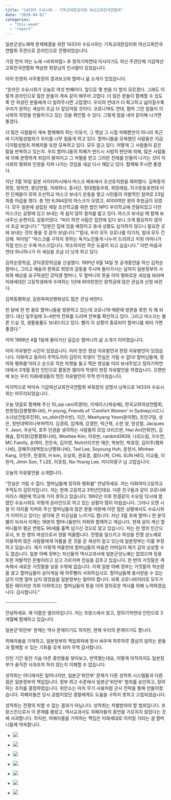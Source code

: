 ```yaml
---
title: "1433차 수요시위 - 기독교대한감리회 여선교회전국연합회"
date: "2020-04-01"
categories: 
  - "this-week"
  - "report"
---
```


일본군성노예제 문제해결을 위한 1433차 수요시위는 기독교대한감리회 여선교회전국연합회 주관으로 온라인으로 진행되었습니다.

가장 먼저 여는 노래 <바위처럼> 후 정의기억연대 이사이기도 하신 주관단체 기감여선교회전국연합회 백삼현 회장님의 인사말이 있었습니다.

이어 한경희 사무총장의 경과보고와 할머니 삶 소개가 있었습니다.

“온라인 수요시위가 오늘로 여섯 번째이다. 앞으로 몇 번을 더 할지 모르겠다. 그래도 이렇게 온라인으로 많은 분들이 계속 같이 해주어 고맙다. 더 많은 분들이 함께할 수 있도록 안 하셨던 분들에게 더 알려주시면 고맙겠다. 우리의 연대가 더 확고하고 넓어질수록 우리가 원하는 세상이 조금 더 앞당겨질 것이다. 코로나19도 연대, 협력 그런 힘들이 이 사회의 희망을 만들어가고 있는 것을 확인할 수 있다. 그렇게 힘을 내어 같이해 나가면 좋겠다.

더 많은 사람들이 계속 함께해야 하는 이유가, 그 옛날 그 시절 피해뿐만이 아니라 최근에 디지털성범죄가 우리를 너무 힘들게 하고 있다. 할머니들을 모욕했던 사람들은 지금 디지털성범죄 피해자들 또한 모욕하고 있다. 모두 알고 있다. 어떻게 그 사람들이 같은 말을 반복하고 있는지. 우리 할머니들의 피해가 반드시 사법적 판단에 의해, 많은 사람들에 의해 분명하게 죄임이 밝혀지고 그 처벌을 받고 그러한 전례를 만들어 나가는 것이 이 사회의 평화와 인권을 지켜 나가는 것임을 새삼 다시 깨닫고 있다. 함께해 주시면 좋겠다.

지난 3월 10일 일본 사이타마시에서 마스크 배포에서 조선유치원을 제외했다. 김복동의 희망, 정의연, 몽당연필, 겨레하나, 흥사단, 정대협동우회, 희망래일, 지구촌동포연대 이런 단체들이 모여 조선학교 마스크 보내기 운동을 했고 시민들의 자발적인 참여로 23일 최종 마감을 했다. 총 1만 6,064장의 마스크가 모였고, 4000여만 원의 후원금이 모였다. 모두 일본에 설립된 재일 조선학교를 위한 법인 NPO 우리학교에 전달되었고 다만 마스크는 공항에 있고 보내는 게 쉽지 않아 절차를 밟고 있다. 마스크 보내실 때 함께 보내주신 손편지도 감동이었다. “머리 하얀 사람은 집안에 있다 보니 크게 필요하지 않아서 조금 보냅니다.” “당분간 집에 있을 예정이고 동네 상황도 심각하지 않으니 필요한 곳에 보내는 것이 좋을 것 같아 보냅니다.”“힘내, 우리 모두 코로나를 이기자, 힘내 모두 건강해. 파이팅” “마스크를 구하지 못하는 독거노인들게 나누어 드리려고 저희 어머니가 직접 만드신 수제 마스크입니다. 약소하지만 작은 도움이 되고 싶습니다.” 이런 마음과 연대 하나하나가 이 세상을 조금 더 낫게 하고 있다.

김학순장학금, 강덕경장학금을 신설했다. 1991년 8월 14일 첫 공개증언을 하신 김학순 할머니, 그리고 예술과 문화로 희망과 감동을 주시며 돌아가시는 날까지 일본정부의 사죄와 배상을 요구하셨던 강덕경 할머니, 두 할머니의 뜻을 이어 평화로운 세상을 바라며 미래세대인 고등학생에게 수여하는 1년에 600만원인 장학금에 많은 관심과 신청 바란다.

김복동평화상, 길원옥여성평화상도 많은 관심 바란다.

한 달에 한 번 꼴로 할머니들을 방문하고 있는데 코로나19 때문에 방문을 못한 지 꽤 되었다. 대신 일주일에 3~4번씩 전화를 드리며 안부를 확인하고 있다. 그리고 마스크는 물론 드실 것, 생활용품도 보내드리고 있다. 빨리 이 상황이 종료되어 할머니를 뵈러 가면 좋겠다.”

이어 1998년 4월 1일에 돌아가신 길갑순 할머니의 삶 소개가 이어졌습니다.

이어 자유발언 시간이 있었습니다. 미리 받은 영상 자유발언과 현장 자유발언이 있었습니다. 이화여고 동아리 주먹도끼의 김민지 학생이 ‘진실은 가릴 수 없다! 할머님들께, 정의와 평화를’이라고 손으로 적은 피켓을 들고 찍은 영상을 미리 보내주었고 정의기억연대에서 3개월 동안 인턴으로 활동한 엘리야 학생이 현장 자유발언을 하였습니다. 오랜만에 보는 우리 미래세대들의 멋진 자유발언이 무척 반가웠습니다.

마지막으로 박미숙 기감여선교회전국연합회 부회장의 성명서 낭독으로 1433차 수요시위는 마무리되었습니다.

오늘 댓글로 함께해 주신 10\_sip ran(곽경아), 이제리스(박승배), 한국교회여성연합회, 한현정(강릉평화나비), H young, Friends of 'Comfort Women' in Sydney(시드니소녀상건립추진위), so\_obin(한수빈), 지간, Meehyang Yoon(윤미향), 조안구달, 성은, 힛빈대떡이나부쳐먹지. 김경희, 임계재, 강경란, 박근혁, 소헌 양, 방성철, Jacques Y. Jeon, 우순덕, 호주 인권을 생각하는 사람들의 모임 브리즈번, Hwi An(안휘연), 김해슬, 장지창(강릉평화나비), Woohee Kim, 이유빈, rainbird3939, 나로드림, 지수연, MC Family, 손여미, 전은숙, 김지영, Noh브리즈번 재은, 박보민, 박효영, 김미주(평화나비), 강혜주(​태백청소년평화나비), Ted Lee, Soyoung Huh, 윤현서, Minhee Kang, 오민주, 한경희, H kim, 오성희, 권효경, 갤러시팍, CHIL SUN HEO, 이교돌, 이원석, Jimin Son, T LEE, 이호정, Na-Young Lee, 미디어몽구 님 고맙습니다.

오늘의 자유발언을 소개합니다.

“진실은 가릴 수 없다. 할머님들께 정의와 평화를” 안녕하세요. 저는 이화여자고등학교 주먹도끼 김민지입니다. 저는 현재 고등학교 3학년인데요. 다른 친구들과 같이 코로나바이러스 때문에 학교에 가지 못하고 있습니다. 1992년 이후 한결같이 수요일 12시에 열렸던 수요시위도 이렇게 온라인으로 하고 있는 상황이 많이 아쉽습니다. 그러나 오랜 시절 이 자리를 지켜와 주신 할머님들과 많은 분들 덕분에 이런 힘든 상황에서도 수요시위가 이어지고 있다는 생각에 큰 자긍심을 느끼기도 합니다. 지난 3월 초에 할머니 한 분이 별이 되셔서 이제는 18분의 할머니들만이 저희와 함께하고 계십니다. 현재 살아 계신 할머니들의 평균 연령도 90세를 훌쩍 넘기신 것으로 알고 있습니다. 저는 한 명의 인간으로서, 또 한 명의 여성으로서 정말 억울합니다. 전쟁을 일으키고 여성을 전쟁 성노예로 이용하여 많은 사람들에게 아픔을 준 것을 온 세상이 알고 있는데 일본정부는 이를 부정하고 있습니다. 제가 이렇게 억울한데 할머님들의 마음은 어떠실지 제가 감히 상상할 수도 없습니다. 일본 아베 정부는 자신들의 역사교과서에 일본군성노예는 없었으며 징용 또한 자발적인 돈벌이라고 싣고 가르치며 진실을 감추고 있습니다. 한 번의 거짓말은 계속해서 새로운 거짓말을 낳을 수밖에 없습니다. 이제 일본 아베 정부는 거짓말의 악순환을 끊고 할머님들이 살아계실 때 하루빨리 사죄하십시오. 할머님들께 용서받을 수 있는 날이 이젠 얼마 남지 않았음을 일본정부는 알아야 합니다. 비록 코로나바이러로 모두가 힘든 때이지만 저희 이화여고는 할머님들의 뜻을 이어 정의로운 역사를 위해 노력하겠습니다. 김사합니다.”

\-------------------------

안녕하세요. 제 이름은 엘리아입니다. 저는 프랑스에서 왔고, 정의기억연대 인턴으로 3개월째 함께하고 있습니다.

일본군‘위안부’ 문제는 역사 문제이기도 하지만, 현재 우리의 문제이기도 합니다.

피해자들을 기억하고, 일본정부의 책임회피에 맞서 싸우며 하루하루 열심히 일하는 분들과 함께할 수 있는 기회를 갖게 되어 무척 감사합니다.

인턴 기간 동안 가슴 아픈 증언들을 찾아보고, 번역했는데요, 어떻게 아직까지도 일본정부가 솔직한 사과조차 하지 않는지 이해할 수 없습니다.

성착취는 어디에서든 일어나지만, 일본군‘위안부’ 문제가 다른 성착취 시스템들과 다른 점은 일본정부의 책임입니다. 정부 최고 수준에서 일본군‘위안부’ 범죄를 승인하고, 장려하는 조치를 결정하였습니다. 위안소는 마치 무기 사용처럼 군사 전략을 통해 만들어졌습니다. 피해자들은 당시 공범이었던 경찰에게도 도움을 구하지 못하고 고립되었습니다.

성착취는 전쟁의 피할 수 없는 결과가 아닙니다. 성착취는 처벌받아야 할 범죄입니다. 프랑스인으로서 이 문제를 몰랐고, 역사교과서도 피해자들의 증언을 가르치지 않았다는 것에 사과합니다. 하지만, 피해자들을 기억하는 책임은 미래세대로 이어질 거라는 걸 할머니들께 약속합니다.

- ![](https://r2.womenandwar.net/2020/04/크기변환IMGP5868.jpg)
    
- ![](https://r2.womenandwar.net/2020/04/크기변환IMGP5874.jpg)
    
- ![](https://r2.womenandwar.net/2020/04/크기변환IMGP5882.jpg)
    
- ![](https://r2.womenandwar.net/2020/04/크기변환IMGP5893.jpg)
    
- ![](https://r2.womenandwar.net/2020/04/크기변환IMGP5897.jpg)
    
- ![](https://r2.womenandwar.net/2020/04/크기변환IMGP5911.jpg)
    
- ![](https://r2.womenandwar.net/2020/04/크기변환할머니의-삶_길갑순완-01-1.jpg)
